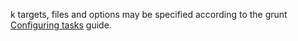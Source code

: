 k targets, files and options may be specified according to the grunt [Configuring tasks](http://gruntjs.com/configuring-tasks) guide.
